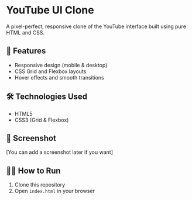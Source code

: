 # YouTube UI Clone

A pixel-perfect, responsive clone of the YouTube interface built using pure HTML and CSS.

## 🚀 Features
- Responsive design (mobile & desktop)
- CSS Grid and Flexbox layouts
- Hover effects and smooth transitions

## 🛠️ Technologies Used
- HTML5
- CSS3 (Grid & Flexbox)

## 📸 Screenshot
[You can add a screenshot later if you want]

## 🏃‍♂️ How to Run
1. Clone this repository
2. Open `index.html` in your browser
